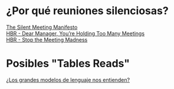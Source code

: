 # ¿Por qué reuniones silenciosas? 

[The Silent Meeting Manifesto](https://medium.com/p/189e9e3487eb)<br />
[HBR - Dear Manager, You’re Holding Too Many Meetings](https://hbr.org/2022/03/dear-manager-youre-holding-too-many-meetings)<br />
[HBR - Stop the Meeting Madness](https://hbr.org/2017/07/stop-the-meeting-madness)<br />

# Posibles "Tables Reads"

[¿Los grandes modelos de lenguaje nos entienden?](https://docs.google.com/document/d/1Gu7_BNvNXgLxm2JgKdzYcqmY2ZUtuOgGJJp7x-Dm_Mw/edit?usp=sharing)
